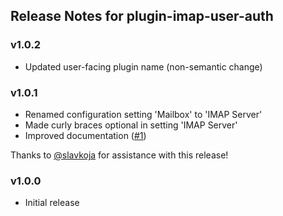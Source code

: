 ## Release Notes for plugin-imap-user-auth

### v1.0.2

  * Updated user-facing plugin name (non-semantic change)

### v1.0.1

  * Renamed configuration setting 'Mailbox' to 'IMAP Server'
  * Made curly braces optional in setting 'IMAP Server'
  * Improved documentation ([#1](https://github.com/RocketMan/plugin-imap-user-auth/issues/1))

  Thanks to [@slavkoja](https://github.com/slavkoja) for assistance
  with this release!


### v1.0.0

  * Initial release
